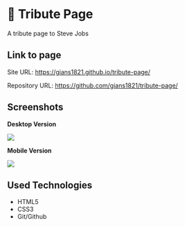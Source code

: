 # 📝 Tribute Page
A tribute page to Steve Jobs

## Link to page
Site URL: https://gians1821.github.io/tribute-page/

Repository URL: https://github.com/gians1821/tribute-page/

## Screenshots

**Desktop Version**

![](https://github.com/gians1821/tribute-page/assets/111713609/d7f6cc72-e512-4ad8-a2c3-d54db79228a2)

**Mobile Version**

![](https://github.com/gians1821/tribute-page/assets/111713609/6f53fe4e-9412-45b2-9e43-870ba739a898)

## Used Technologies
- HTML5
- CSS3
- Git/Github

